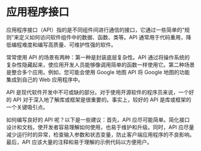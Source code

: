 # 应用程序接口
应用程序接口（API）指的是不同组件间进行通信的接口，它通过一些简单的“规则”来定义如何访问软件组件中的数据、函数、类等。API 通常用于代码重用，降低编程难度和编写高质量、可维护性强的软件。

常常使用 API 的场景有两种：第一种是封装底层复杂性。API 通过将操作系统的复杂性隐藏起来，使应用开发人员能够像调用简单的函数一样使用它。第二种场景是整合多个应用。例如，您可能会使用 Google 地图 API 将 Google 地图的功能集成到自己的 Web 应用程序中。

API 是现代软件开发中不可或缺的部分。对于使用开源软件的程序员来说，一个好的 API 对于深入地了解库或框架是很重要的。事实上，较好的 API 是库或框架的一个关键吸引点。

如何编写良好的 API 呢？以下是一些建议：首先，API 应尽可能简单。简化接口设计和文档，使开发者容易理解如何使用，也易于维护和升级。同时，API 应尽量减少运行时的异常，检查输入参数和状态变量，防止客户端应用程序的不良影响。最后，API 应该大量的注释和易于理解的示例代码以方便用户。